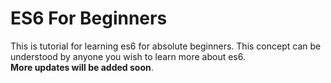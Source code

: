 # ES6 For Beginners

This is tutorial for learning es6 for absolute beginners. This concept can be understood by anyone you wish to learn more about es6.      
__More updates will be added soon__.